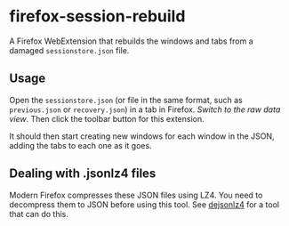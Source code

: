 # firefox-session-rebuild
A Firefox WebExtension that rebuilds the windows and tabs from a damaged `sessionstore.json` file.

## Usage

Open the `sessionstore.json` (or file in the same format, such as `previous.json` or `recovery.json`)
in a tab in Firefox. _Switch to the raw data view_. Then click the toolbar button for this extension.

It should then start creating new windows for each window in the JSON, adding the tabs to each one as it goes.

## Dealing with .jsonlz4 files

Modern Firefox compresses these JSON files using LZ4. You need to decompress them to JSON before using this tool.
See [dejsonlz4](https://github.com/avih/dejsonlz4) for a tool that can do this.

